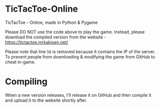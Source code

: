 # TicTacToe-Online
TicTacToe - Online, made in Python &amp; Pygame

Please DO NOT use the code above to play the game. Instead, please download the compiled version from the website - https://tictactoe.mrkakisen.net/

Please note that line `58` is removed because it contains the IP of the server. To prevent people from downloading & modifying the game from GitHub to cheat in-game.

# Compiling
When a new version releases, I'll release it on GitHub and then compile it and upload it to the website shortly after.
